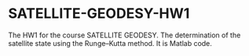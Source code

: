 # SATELLITE-GEODESY-HW1
The HW1 for the course SATELLITE GEODESY. 
The determination of the satellite state using the Runge–Kutta method.
It is Matlab code.
